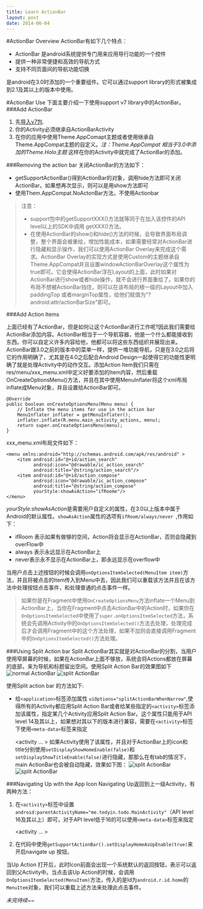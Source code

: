 ```yaml
---
title: Learn ActionBar
layout: post
date: 2014-06-04
---
```


#ActionBar Overview
ActionBar有如下几个特点：
+ ActionBar 是android系统提供专门用来应用导行功能的一个控件
+ 提供一种非常便捷和高效的导航方式
+ 支持不同页面间的导航功能切换

是android在3.0时添加的一个重要组件。它可以通过support library的形式被集成到2.1及其以上的版本中使用。

#ActionBar Use
下面主要介绍一下使用support v7 library中的ActionBar。
###Add ActionBar
1. 先[导入v7包](http://developer.android.com/tools/support-library/setup.html).
2. 你的Activity必须继承自ActionBarActivity
3. 在你的应用中使用Theme.AppComapt主题或者使用继承自Theme.AppCompat主题的自定义。*注：Theme.AppCompat 相当于3.0中添加的Theme.Holo主题*
这样在你的Activity中就完成了ActionBar的添加。

###Removing the action bar
关闭ActionBar的方法如下：
+ getSupportActionBar()得到ActionBar的对象，调用hide方法即可关闭ActionBar。如果想再次显示，则可以是用show方法即可
+ 使用Them.AppCompat.NoActonBar方法，不使用Actionbar
>注意：
>+ support包中的getSupportXXX()方法就等同于在加入该控件的API level以上的SDK中调用 getXXX()方法。
>+ 在使用ActionBar的show()和hide()方法的时候，会导致界面布局调整，整个界面会被重绘，增加性能成本，如果需要经常对ActionBar进行隐藏和显示操作，我们可以使用ActionBar Overlay来完成这个需求。ActionBar Overlay的实现方式是使用Custom的主题继承自Theme.AppCompat并且设置windowActionBarOverlay这个属性为true即可。它会使得ActionBar浮在Layout的上面，此时如果对ActionBar进行show或者hide操作，就不会进行界面重绘了。如果你的布局不想被ActionBar挡住，则可以在该布局的根一级的Layout中加入paddingTop 或者marginTop属性，给他们赋值为"?android:attr/actionBarSize"即可。

###Add Action Items

上面已经有了ActionBar，但是如何让这个ActionBar进行工作呢?因此我们需要给ActionBar添加内容。ActionBar相当于一个导航容器，他是一个什么都能接收到东西。你可以自定义许多内容给他，他都可以将这些东西组织并展现出来。ActionBar跟3.0之前的版本中的菜单一样，提供一堆功能导航，只是在3.0之后将它的作用明确了，尤其是在4.0之后配合Android Design一起使得它的功能性更明确了就是处理Activity中的动作交互。添加Action Item我们只需在res/menu/xxx_menu.xml中定义好要添加的Item内容，然后重载OnCreateOptionsMenu()方法，并且在其中使用MenuInflater将这个xml布局inflate成Menu对象，并且设置给ActionBar即可。

    @Override
    public boolean onCreateOptionsMenu(Menu menu) {
        // Inflate the menu items for use in the action bar
        MenuInflater inflater = getMenuInflater();
        inflater.inflate(R.menu.main_activity_actions, menu);
        return super.onCreateOptionsMenu(menu);
    }

xxx_menu.xml布局文件如下：

    <menu xmlns:android="http://schemas.android.com/apk/res/android" >
        <item android:id="@+id/action_search"
              android:icon="@drawable/ic_action_search"
              android:title="@string/action_search"/>
        <item android:id="@+id/action_compose"
              android:icon="@drawable/ic_action_compose"
              android:title="@string/action_compose" 
              yourStyle:showAsAction="ifRoome"/>
    </menu>

*yourStyle:showAsAction*是需要用户自定义的属性，在3.0以上版本中属于Android的默认属性。`showAsAction`属性的选项有`ifRoom/always/never `,作用如下：
+ ifRoom 表示如果有做够的空间，Action将会显示在ActionBar，否则会隐藏到overFlow中
+ always 表示永远显示在ActionBar上
+ never表示永不显示在ActionBar上，即永远显示在overflow中

当用户点击上述按钮的时候会调用`onOptionsItemSelected(MenuItem item)`方法，并且将被点击的Item传入到Menu中去，因此我们可以重载该方法并且在该方法中处理按钮点击事件，和处理普通的点击事件一样。

>如果你是在Fragment中使用`OnCreateOptionsMenu`方法inflate一个Menu到ActionBar上，当你在Fragment中点击ActionBar中的Action时，如果你在`OnOptionsItemSelected`中使用了`super.onOptionsItemSelected`方法，系统会先调用Activity中的`OnOptionsItemSelected()`方法去处理，处理完成后才会调用Fragment中的这个方法处理，如果不加则会直接调用Fragment中的`OnOptionsItemSelected()`方法处理。

###Using Split Action bar
Split ActionBar其实就是对ActionBar的分割，当用户使用窄屏幕的时候，如果在ActionBar上面不够放，系统会将Actions都放在屏幕的底部，来为导航和标题留出空间。使用Split Action Bar的效果图如下
![normal ActionBar](http://tedyin.me/images/201406081930.png)   ![split ActionBar](http://tedyin.me/images/201406081931.png)

使用Split action bar 的方法如下:
+ 给`<application>`标签添加属性 `uiOptions="splitActionBarWhenNarrow"`,使得所有的Activity都应用Split Action Bar或者给某些指定的`<activity>`标签添加该属性，指定某几个Activity应用Split Action Bar。这个属性只能用于API level 14及其以上，如果想对其以下的版本进行兼容，需要在`<activity>`标签下使用`<meta-data>`标签来指定

    <activity ... >
        <meta-data
            android:name="android.support.UI_OPTIONS"
            android:value="splitActionBarWhenNarrow"/>
    </activity>
如果Activity使用了该属性，并且对于ActionBar上的icon和title分别使用`setDisplayShowHomeEnable(false)`和`setDisplayShowTitleEnable(false)`进行隐藏，那那么在有tab的情况下，main ActionBar也会被自动隐藏，效果如下图：
 ![split ActionBar](http://tedyin.me/images/201406081931.png)    ![split ActionBar](http://tedyin.me/images/201406082059.png)

###Navigating Up with the App Icon
Navigating Up返回到上一级Activity，有两种方法：
1. 在`<activity>`标签中设置`android:parentActivityName="me.tedyin.todo.MainActivity"`（API level 16及其以上）即可，对于API level低于16的可以使用`<meta-data>`标签来指定

    <activity  ... >
        <meta-data
            android:name="android:support.PARENT_ACTIVITY"
            android:value="com.example.app.MainActivity"
            />
    <activity >

2. 在代码中使用`getSupportActionBar().setDisplayHomeAsUpEnable(true)`来开启navigate up 按钮。

当Up Action 打开后，此时Icon前面会出现一个系统默认的返回按钮，表示可以返回到父Activity中。当点击该Up Action的时候，会调用`OnOptionsItemSelected(MenuItem)`方法，传入的是Id为`android.r.id.home`的`MenuItem`对象，我们可以重载上述方法来处理此点击事件。        

*未完待续~~*